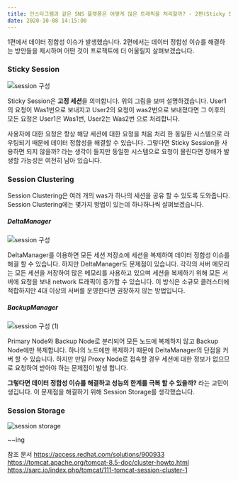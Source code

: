 ```yaml
---
title: 인스타그램과 같은 SNS 플랫폼은 어떻게 많은 트래픽을 처리할까? - 2편(Sticky Session vs Session Clustering vs Session Storage)
date: 2020-10-08 14:15:00 
---
```


1편에서 데이터 정합성 이슈가 발생했습니다. 2편에서는 데이터 정합성 이슈를 해결하는 방안들을 제시하며 어떤 것이 프로젝트에 더 어울릴지
살펴보겠습니다.

### Sticky Session

![session 구성](https://user-images.githubusercontent.com/33123391/95419269-42698500-0974-11eb-9230-dd134ee49a01.jpg)

Sticky Session은 **고정 세션**을 의미합니다. 위의 그림을 보며 설명하겠습니다.
User1의 요청이 Was1번으로 보내지고 User2의 요청이 was2번으로 보내졌다면 그 이후의 모든 요청은 User1은 Was1번, User2는 Was2번
으로 처리합니다.

사용자에 대한 요청은 항상 해당 세션에 대한 요청을 처음 처리 한 동일한 시스템으로 라우팅되기 때문에 데이터 정합성을 해결할 수 있습니다.
그렇다면 Sticky Session을 사용하면 되지 않을까? 라는 생각이 들지만 동일한 시스템으로 요청이 몰린다면 장애가 발생할 가능성은 여전히 남아 있습니다.

### Session Clustering

Session Clustering은 여러 개의 was가 하나의 세션을 공유 할 수 있도록 도와줍니다.
Session Clustering에는 몇가지 방법이 있는데 하나하나씩 살펴보겠습니다.

##### DeltaManager

![session 구성](https://user-images.githubusercontent.com/33123391/95436201-89647400-098e-11eb-9af6-7f6082de2441.png)

DeltaManager를 이용하면 모든 세션 저장소에 세션을 복제하여 데이터 정합성 이슈를 해결 할 수 있습니다. 하지만 DeltaManager도 문제점이 있습니다.
각각의 서버 메모리는 모든 세션을 저장하여 많은 메모리를 사용하고 있으며 세션을 복제하기 위해 모든 서버에 요청을 보내 network 트래픽이 증가할 수 있습니다.
이 방식은 소규모 클러스터에 적합하지만 4대 이상의 서버를 운영한다면 권장하지 않는 방법입니다.

##### BackupManager

![session 구성 (1)](https://user-images.githubusercontent.com/33123391/95443339-6db19b80-0997-11eb-9ab4-0395e3985f78.png)

Primary Node와 Backup Node로 분리되어 모든 노드에 복제하지 않고 Backup Node에만 복제합니다. 하나의 노드에만 복제하기 때문에 DeltaManager의 단점을
커버 할 수 있습니다. 하지만 만일 Proxy Node로 접속할 경우 세션에 대한 정보가 없으므로 요청하여 받아야 하는 문제점이 발생 합니다.

**그렇다면 데이터 정합성 이슈를 해결하고 성능의 한계를 극복 할 수 있을까?** 라는 고민이 생깁니다. 이 문제점을 해결하기 위해 Session Storage를 생각했습니다.

### Session Storage

![session storage](https://user-images.githubusercontent.com/33123391/95448663-a7d26b80-099e-11eb-94b3-47ecf8d5f9f6.png)

~~ing

참조 문서
https://access.redhat.com/solutions/900933
https://tomcat.apache.org/tomcat-8.5-doc/cluster-howto.html
https://sarc.io/index.php/tomcat/111-tomcat-session-cluster-1